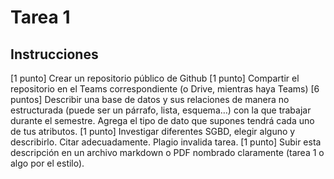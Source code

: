 # Tarea 1
## Instrucciones
[1 punto] Crear un repositorio público de Github
[1 punto] Compartir el repositorio en el Teams correspondiente (o Drive, mientras haya Teams)
[6 puntos] Describir una base de datos y sus relaciones de manera no estructurada (puede ser un párrafo, lista, esquema…) con la que trabajar durante el semestre. Agrega el tipo de dato que supones tendrá cada uno de tus atributos.
[1 punto] Investigar diferentes SGBD, elegir alguno y describirlo. Citar adecuadamente. Plagio invalida tarea.
[1 punto] Subir esta descripción en un archivo markdown o PDF nombrado claramente (tarea 1 o algo por el estilo).

